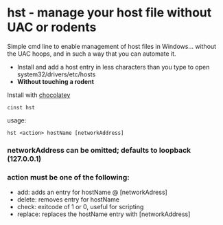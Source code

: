 hst - manage your host file without UAC or rodents
========================

Simple cmd line to enable management of host files in Windows... without the UAC hoops, and in such a way that you can automate it.  

+ Install and add a host entry in less characters than you type to open system32/drivers/etc/hosts
+ **Without touching a rodent**

Install with [chocolatey](http://chocolatey.org/)

	cinst hst

usage: 

	hst <action> hostName [networkAddress]
	
### networkAddress can be omitted; defaults to loopback (127.0.0.1)
### action must be one of the following: 
+ add: adds an entry for hostName @ [networkAdress]
+ delete: removes entry for hostName
+ check: exitcode of 1 or 0, useful for scripting
+ replace: replaces the hostName entry with [networkAddress]
	
